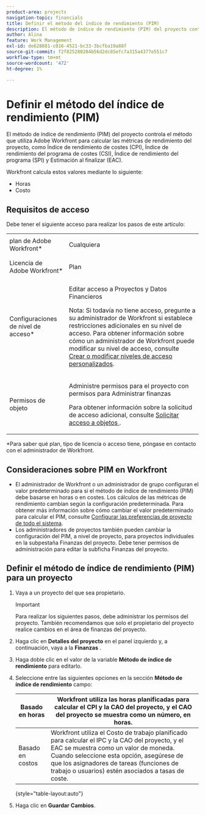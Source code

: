 ```yaml
---
product-area: projects
navigation-topic: financials
title: Definir el método del índice de rendimiento (PIM)
description: El método de índice de rendimiento (PIM) del proyecto controla el método que utiliza Adobe Workfront para calcular las métricas de rendimiento del proyecto, como Índice de rendimiento de costes (CPI), Índice de rendimiento del programa de costes (CSI), Índice de rendimiento del programa (SPI) y Estimación al finalizar (EAC).
author: Alina
feature: Work Management
exl-id: de628881-c016-4521-bc33-3bcfba19a88f
source-git-commit: f2f825280204b56d2dc85efc7a315a4377e551c7
workflow-type: tm+mt
source-wordcount: '472'
ht-degree: 1%

---
```


# Definir el método del índice de rendimiento (PIM)

El método de índice de rendimiento (PIM) del proyecto controla el método que utiliza Adobe Workfront para calcular las métricas de rendimiento del proyecto, como Índice de rendimiento de costes (CPI), Índice de rendimiento del programa de costes (CSI), Índice de rendimiento del programa (SPI) y Estimación al finalizar (EAC).

Workfront calcula estos valores mediante lo siguiente:

* Horas
* Costo

## Requisitos de acceso

Debe tener el siguiente acceso para realizar los pasos de este artículo:

<table style="table-layout:auto"> 
 <col> 
 <col> 
 <tbody> 
  <tr> 
   <td role="rowheader">plan de Adobe Workfront*</td> 
   <td> <p>Cualquiera</p> </td> 
  </tr> 
  <tr> 
   <td role="rowheader">Licencia de Adobe Workfront*</td> 
   <td> <p>Plan </p> </td> 
  </tr> 
  <tr> 
   <td role="rowheader">Configuraciones de nivel de acceso*</td> 
   <td> <p>Editar acceso a Proyectos y Datos Financieros</p> <p>Nota: Si todavía no tiene acceso, pregunte a su administrador de Workfront si establece restricciones adicionales en su nivel de acceso. Para obtener información sobre cómo un administrador de Workfront puede modificar su nivel de acceso, consulte <a href="../../../administration-and-setup/add-users/configure-and-grant-access/create-modify-access-levels.md" class="MCXref xref">Crear o modificar niveles de acceso personalizados</a>.</p> </td> 
  </tr> 
  <tr> 
   <td role="rowheader">Permisos de objeto</td> 
   <td> <p>Administre permisos para el proyecto con permisos para Administrar finanzas</p> <p>Para obtener información sobre la solicitud de acceso adicional, consulte <a href="../../../workfront-basics/grant-and-request-access-to-objects/request-access.md" class="MCXref xref">Solicitar acceso a objetos </a>.</p> </td> 
  </tr> 
 </tbody> 
</table>

&#42;Para saber qué plan, tipo de licencia o acceso tiene, póngase en contacto con el administrador de Workfront.

## Consideraciones sobre PIM en Workfront

* El administrador de Workfront o un administrador de grupo configuran el valor predeterminado para si el método de índice de rendimiento (PIM) debe basarse en horas o en costes. Los cálculos de las métricas de rendimiento cambian según la configuración predeterminada. Para obtener más información sobre cómo cambiar el valor predeterminado para calcular el PIM, consulte [Configurar las preferencias de proyecto de todo el sistema](../../../administration-and-setup/set-up-workfront/configure-system-defaults/set-project-preferences.md).
* Los administradores de proyectos también pueden cambiar la configuración del PIM, a nivel de proyecto, para proyectos individuales en la subpestaña Finanzas del proyecto. Debe tener permisos de administración para editar la subficha Finanzas del proyecto.

## Definir el método de índice de rendimiento (PIM) para un proyecto

1. Vaya a un proyecto del que sea propietario.

   >[!IMPORTANT]
   >
   >Para realizar los siguientes pasos, debe administrar los permisos del proyecto. También recomendamos que solo el propietario del proyecto realice cambios en el área de finanzas del proyecto.

1. Haga clic en **Detalles del proyecto** en el panel izquierdo y, a continuación, vaya a la **Finanzas** .
1. Haga doble clic en el valor de la variable **Método de índice de rendimiento** para editarlo.
1. Seleccione entre las siguientes opciones en la sección **Método de índice de rendimiento** campo:

   | Basado en horas | Workfront utiliza las horas planificadas para calcular el CPI y la CAO del proyecto, y el CAO del proyecto se muestra como un número, en horas. |
   |---|---|
   | Basado en costos | Workfront utiliza el Costo de trabajo planificado para calcular el IPC y la CAO del proyecto, y el EAC se muestra como un valor de moneda. Cuando seleccione esta opción, asegúrese de que los asignadores de tareas (funciones de trabajo o usuarios) estén asociados a tasas de coste. |

   {style=&quot;table-layout:auto&quot;}

1. Haga clic en **Guardar** **Cambios**.
